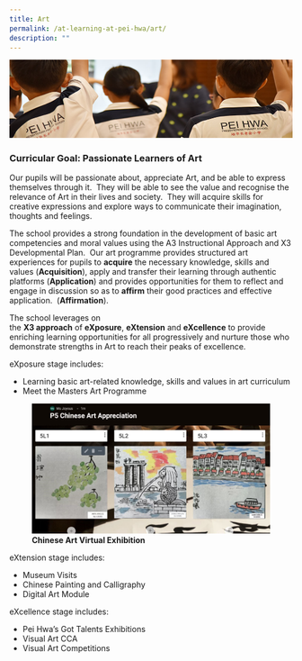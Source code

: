 ```yaml
---
title: Art
permalink: /at-learning-at-pei-hwa/art/
description: ""
---
```

![](/images/Website%20Banners%20Subpage/948x260%20masterhead%20-%20Learning%20at%20Pei%20Hwa2.jpg)
### Curricular Goal: Passionate Learners of Art  

Our pupils will be passionate about, appreciate Art, and be able to express themselves through it.  They will be able to see the value and recognise the relevance of Art in their lives and society.  They will acquire skills for creative expressions and explore ways to communicate their imagination, thoughts and feelings.   

The school provides a strong foundation in the development of basic art competencies and moral values using the A3 Instructional Approach and X3 Developmental Plan.  Our art programme provides structured art experiences for pupils to **acquire** the necessary knowledge, skills and values (**Acquisition**), apply and transfer their learning through authentic platforms (**Application**) and provides opportunities for them to reflect and engage in discussion so as to **affirm** their good practices and effective application.  (**Affirmation**).

The school leverages on the **X3 approach** of **eXposure**, **eXtension** and **eXcellence** to provide enriching learning opportunities for all progressively and nurture those who demonstrate strengths in Art to reach their peaks of excellence.

eXposure stage includes:
- Learning basic art-related knowledge, skills and values in art curriculum
- Meet the Masters Art Programme

<figure>
<img src="/images/art%201.jpg">
<figcaption> <strong>Chinese Art Virtual Exhibition</strong> </figcaption>
</figure>

eXtension stage includes:

- Museum Visits
- Chinese Painting and Calligraphy
- Digital Art Module

eXcellence stage includes:

- Pei Hwa’s Got Talents Exhibitions
- Visual Art CCA
- Visual Art Competitions